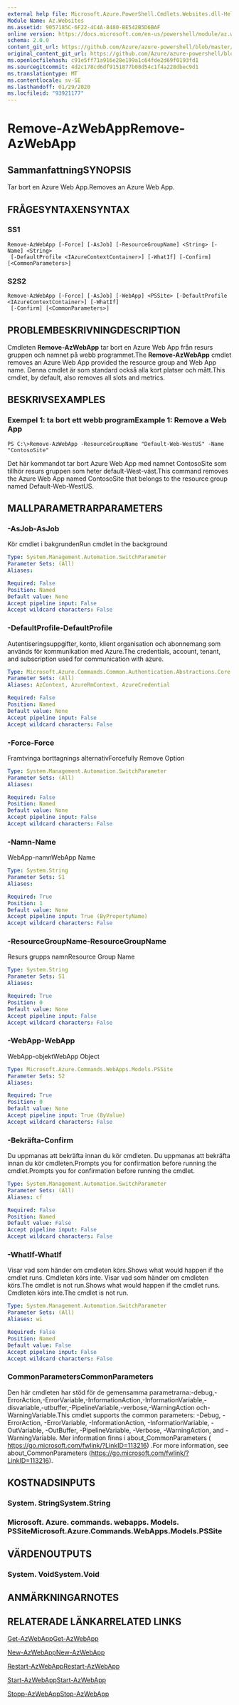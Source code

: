 ```yaml
---
external help file: Microsoft.Azure.PowerShell.Cmdlets.Websites.dll-Help.xml
Module Name: Az.Websites
ms.assetid: 9057185C-6F22-4C4A-8480-BE542B5D6BAF
online version: https://docs.microsoft.com/en-us/powershell/module/az.websites/remove-azwebapp
schema: 2.0.0
content_git_url: https://github.com/Azure/azure-powershell/blob/master/src/Websites/Websites/help/Remove-AzWebApp.md
original_content_git_url: https://github.com/Azure/azure-powershell/blob/master/src/Websites/Websites/help/Remove-AzWebApp.md
ms.openlocfilehash: c91e5ff71a916e28e199a1c64fde2d69f0193fd1
ms.sourcegitcommit: 4d2c178cd6df9151877b08d54c1f4a228dbec9d1
ms.translationtype: MT
ms.contentlocale: sv-SE
ms.lasthandoff: 01/29/2020
ms.locfileid: "93921177"
---
```

# <span data-ttu-id="2a8b1-101">Remove-AzWebApp</span><span class="sxs-lookup"><span data-stu-id="2a8b1-101">Remove-AzWebApp</span></span>

## <span data-ttu-id="2a8b1-102">Sammanfattning</span><span class="sxs-lookup"><span data-stu-id="2a8b1-102">SYNOPSIS</span></span>
<span data-ttu-id="2a8b1-103">Tar bort en Azure Web App.</span><span class="sxs-lookup"><span data-stu-id="2a8b1-103">Removes an Azure Web App.</span></span>

## <span data-ttu-id="2a8b1-104">FRÅGESYNTAXEN</span><span class="sxs-lookup"><span data-stu-id="2a8b1-104">SYNTAX</span></span>

### <span data-ttu-id="2a8b1-105">S</span><span class="sxs-lookup"><span data-stu-id="2a8b1-105">S1</span></span>
```
Remove-AzWebApp [-Force] [-AsJob] [-ResourceGroupName] <String> [-Name] <String>
 [-DefaultProfile <IAzureContextContainer>] [-WhatIf] [-Confirm] [<CommonParameters>]
```

### <span data-ttu-id="2a8b1-106">S2</span><span class="sxs-lookup"><span data-stu-id="2a8b1-106">S2</span></span>
```
Remove-AzWebApp [-Force] [-AsJob] [-WebApp] <PSSite> [-DefaultProfile <IAzureContextContainer>] [-WhatIf]
 [-Confirm] [<CommonParameters>]
```

## <span data-ttu-id="2a8b1-107">PROBLEMBESKRIVNING</span><span class="sxs-lookup"><span data-stu-id="2a8b1-107">DESCRIPTION</span></span>
<span data-ttu-id="2a8b1-108">Cmdleten **Remove-AzWebApp** tar bort en Azure Web App från resurs gruppen och namnet på webb programmet.</span><span class="sxs-lookup"><span data-stu-id="2a8b1-108">The **Remove-AzWebApp** cmdlet removes an Azure Web App provided the resource group and Web App name.</span></span>
<span data-ttu-id="2a8b1-109">Denna cmdlet är som standard också alla kort platser och mått.</span><span class="sxs-lookup"><span data-stu-id="2a8b1-109">This cmdlet, by default, also removes all slots and metrics.</span></span>

## <span data-ttu-id="2a8b1-110">BESKRIVS</span><span class="sxs-lookup"><span data-stu-id="2a8b1-110">EXAMPLES</span></span>

### <span data-ttu-id="2a8b1-111">Exempel 1: ta bort ett webb program</span><span class="sxs-lookup"><span data-stu-id="2a8b1-111">Example 1: Remove a Web App</span></span>
```
PS C:\>Remove-AzWebApp -ResourceGroupName "Default-Web-WestUS" -Name "ContosoSite"
```

<span data-ttu-id="2a8b1-112">Det här kommandot tar bort Azure Web App med namnet ContosoSite som tillhör resurs gruppen som heter default-West-väst.</span><span class="sxs-lookup"><span data-stu-id="2a8b1-112">This command removes the Azure Web App named ContosoSite that belongs to the resource group named Default-Web-WestUS.</span></span>

## <span data-ttu-id="2a8b1-113">MALLPARAMETRAR</span><span class="sxs-lookup"><span data-stu-id="2a8b1-113">PARAMETERS</span></span>

### <span data-ttu-id="2a8b1-114">-AsJob</span><span class="sxs-lookup"><span data-stu-id="2a8b1-114">-AsJob</span></span>
<span data-ttu-id="2a8b1-115">Kör cmdlet i bakgrunden</span><span class="sxs-lookup"><span data-stu-id="2a8b1-115">Run cmdlet in the background</span></span>

```yaml
Type: System.Management.Automation.SwitchParameter
Parameter Sets: (All)
Aliases:

Required: False
Position: Named
Default value: None
Accept pipeline input: False
Accept wildcard characters: False
```

### <span data-ttu-id="2a8b1-116">-DefaultProfile</span><span class="sxs-lookup"><span data-stu-id="2a8b1-116">-DefaultProfile</span></span>
<span data-ttu-id="2a8b1-117">Autentiseringsuppgifter, konto, klient organisation och abonnemang som används för kommunikation med Azure.</span><span class="sxs-lookup"><span data-stu-id="2a8b1-117">The credentials, account, tenant, and subscription used for communication with azure.</span></span>

```yaml
Type: Microsoft.Azure.Commands.Common.Authentication.Abstractions.Core.IAzureContextContainer
Parameter Sets: (All)
Aliases: AzContext, AzureRmContext, AzureCredential

Required: False
Position: Named
Default value: None
Accept pipeline input: False
Accept wildcard characters: False
```

### <span data-ttu-id="2a8b1-118">-Force</span><span class="sxs-lookup"><span data-stu-id="2a8b1-118">-Force</span></span>
<span data-ttu-id="2a8b1-119">Framtvinga borttagnings alternativ</span><span class="sxs-lookup"><span data-stu-id="2a8b1-119">Forcefully Remove Option</span></span>

```yaml
Type: System.Management.Automation.SwitchParameter
Parameter Sets: (All)
Aliases:

Required: False
Position: Named
Default value: None
Accept pipeline input: False
Accept wildcard characters: False
```

### <span data-ttu-id="2a8b1-120">-Namn</span><span class="sxs-lookup"><span data-stu-id="2a8b1-120">-Name</span></span>
<span data-ttu-id="2a8b1-121">WebApp-namn</span><span class="sxs-lookup"><span data-stu-id="2a8b1-121">WebApp Name</span></span>

```yaml
Type: System.String
Parameter Sets: S1
Aliases:

Required: True
Position: 1
Default value: None
Accept pipeline input: True (ByPropertyName)
Accept wildcard characters: False
```

### <span data-ttu-id="2a8b1-122">-ResourceGroupName</span><span class="sxs-lookup"><span data-stu-id="2a8b1-122">-ResourceGroupName</span></span>
<span data-ttu-id="2a8b1-123">Resurs grupps namn</span><span class="sxs-lookup"><span data-stu-id="2a8b1-123">Resource Group Name</span></span>

```yaml
Type: System.String
Parameter Sets: S1
Aliases:

Required: True
Position: 0
Default value: None
Accept pipeline input: False
Accept wildcard characters: False
```

### <span data-ttu-id="2a8b1-124">-WebApp</span><span class="sxs-lookup"><span data-stu-id="2a8b1-124">-WebApp</span></span>
<span data-ttu-id="2a8b1-125">WebApp-objekt</span><span class="sxs-lookup"><span data-stu-id="2a8b1-125">WebApp Object</span></span>

```yaml
Type: Microsoft.Azure.Commands.WebApps.Models.PSSite
Parameter Sets: S2
Aliases:

Required: True
Position: 0
Default value: None
Accept pipeline input: True (ByValue)
Accept wildcard characters: False
```

### <span data-ttu-id="2a8b1-126">-Bekräfta</span><span class="sxs-lookup"><span data-stu-id="2a8b1-126">-Confirm</span></span>
<span data-ttu-id="2a8b1-127">Du uppmanas att bekräfta innan du kör cmdleten. Du uppmanas att bekräfta innan du kör cmdleten.</span><span class="sxs-lookup"><span data-stu-id="2a8b1-127">Prompts you for confirmation before running the cmdlet.Prompts you for confirmation before running the cmdlet.</span></span>

```yaml
Type: System.Management.Automation.SwitchParameter
Parameter Sets: (All)
Aliases: cf

Required: False
Position: Named
Default value: False
Accept pipeline input: False
Accept wildcard characters: False
```

### <span data-ttu-id="2a8b1-128">-WhatIf</span><span class="sxs-lookup"><span data-stu-id="2a8b1-128">-WhatIf</span></span>
<span data-ttu-id="2a8b1-129">Visar vad som händer om cmdleten körs.</span><span class="sxs-lookup"><span data-stu-id="2a8b1-129">Shows what would happen if the cmdlet runs.</span></span>
<span data-ttu-id="2a8b1-130">Cmdleten körs inte. Visar vad som händer om cmdleten körs.</span><span class="sxs-lookup"><span data-stu-id="2a8b1-130">The cmdlet is not run.Shows what would happen if the cmdlet runs.</span></span>
<span data-ttu-id="2a8b1-131">Cmdleten körs inte.</span><span class="sxs-lookup"><span data-stu-id="2a8b1-131">The cmdlet is not run.</span></span>

```yaml
Type: System.Management.Automation.SwitchParameter
Parameter Sets: (All)
Aliases: wi

Required: False
Position: Named
Default value: False
Accept pipeline input: False
Accept wildcard characters: False
```

### <span data-ttu-id="2a8b1-132">CommonParameters</span><span class="sxs-lookup"><span data-stu-id="2a8b1-132">CommonParameters</span></span>
<span data-ttu-id="2a8b1-133">Den här cmdleten har stöd för de gemensamma parametrarna:-debug,-ErrorAction,-ErrorVariable,-InformationAction,-InformationVariable,-disvariable,-utbuffer,-PipelineVariable,-verbose,-WarningAction och-WarningVariable.</span><span class="sxs-lookup"><span data-stu-id="2a8b1-133">This cmdlet supports the common parameters: -Debug, -ErrorAction, -ErrorVariable, -InformationAction, -InformationVariable, -OutVariable, -OutBuffer, -PipelineVariable, -Verbose, -WarningAction, and -WarningVariable.</span></span> <span data-ttu-id="2a8b1-134">Mer information finns i about_CommonParameters ( https://go.microsoft.com/fwlink/?LinkID=113216) .</span><span class="sxs-lookup"><span data-stu-id="2a8b1-134">For more information, see about_CommonParameters (https://go.microsoft.com/fwlink/?LinkID=113216).</span></span>

## <span data-ttu-id="2a8b1-135">KOSTNADS</span><span class="sxs-lookup"><span data-stu-id="2a8b1-135">INPUTS</span></span>

### <span data-ttu-id="2a8b1-136">System. String</span><span class="sxs-lookup"><span data-stu-id="2a8b1-136">System.String</span></span>

### <span data-ttu-id="2a8b1-137">Microsoft. Azure. commands. webapps. Models. PSSite</span><span class="sxs-lookup"><span data-stu-id="2a8b1-137">Microsoft.Azure.Commands.WebApps.Models.PSSite</span></span>

## <span data-ttu-id="2a8b1-138">VÄRDEN</span><span class="sxs-lookup"><span data-stu-id="2a8b1-138">OUTPUTS</span></span>

### <span data-ttu-id="2a8b1-139">System. Void</span><span class="sxs-lookup"><span data-stu-id="2a8b1-139">System.Void</span></span>

## <span data-ttu-id="2a8b1-140">ANMÄRKNINGAR</span><span class="sxs-lookup"><span data-stu-id="2a8b1-140">NOTES</span></span>

## <span data-ttu-id="2a8b1-141">RELATERADE LÄNKAR</span><span class="sxs-lookup"><span data-stu-id="2a8b1-141">RELATED LINKS</span></span>

[<span data-ttu-id="2a8b1-142">Get-AzWebApp</span><span class="sxs-lookup"><span data-stu-id="2a8b1-142">Get-AzWebApp</span></span>](./Get-AzWebApp.md)

[<span data-ttu-id="2a8b1-143">New-AzWebApp</span><span class="sxs-lookup"><span data-stu-id="2a8b1-143">New-AzWebApp</span></span>](./New-AzWebApp.md)

[<span data-ttu-id="2a8b1-144">Restart-AzWebApp</span><span class="sxs-lookup"><span data-stu-id="2a8b1-144">Restart-AzWebApp</span></span>](./Restart-AzWebApp.md)

[<span data-ttu-id="2a8b1-145">Start-AzWebApp</span><span class="sxs-lookup"><span data-stu-id="2a8b1-145">Start-AzWebApp</span></span>](./Start-AzWebApp.md)

[<span data-ttu-id="2a8b1-146">Stopp-AzWebApp</span><span class="sxs-lookup"><span data-stu-id="2a8b1-146">Stop-AzWebApp</span></span>](./Stop-AzWebApp.md)



